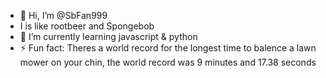 - 👋 Hi, I’m @SbFan999
- I is like rootbeer and Spongebob
- 🌱 I’m currently learning javascript & python
- ⚡ Fun fact: Theres a world record for the longest time to balence a lawn mower on your chin, the world record was 9 minutes and 17.38 seconds
